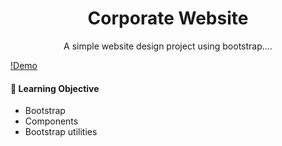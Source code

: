 <h1 align="center">Corporate Website</h1>
<p align="center">A simple website design project using bootstrap....</p>

[!Demo](https://user-images.githubusercontent.com/21915538/170601974-8083f2a8-931a-47f1-9ee0-fc65e4ffd5ed.mp4)


#### 🚀 Learning Objective
* Bootstrap
* Components
* Bootstrap utilities 
